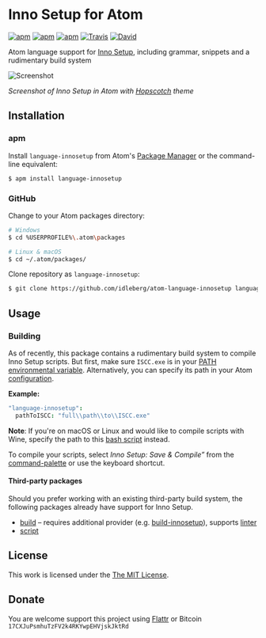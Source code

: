 # Inno Setup for Atom

[![apm](https://img.shields.io/apm/l/language-innosetup.svg?style=flat-square)](https://atom.io/packages/language-innosetup)
[![apm](https://img.shields.io/apm/v/language-innosetup.svg?style=flat-square)](https://atom.io/packages/language-innosetup)
[![apm](https://img.shields.io/apm/dm/language-innosetup.svg?style=flat-square)](https://atom.io/packages/language-innosetup)
[![Travis](https://img.shields.io/travis/idleberg/atom-language-innosetup.svg?style=flat-square)](https://travis-ci.org/idleberg/atom-language-innosetup)
[![David](https://img.shields.io/david/dev/idleberg/atom-language-innosetup.svg?style=flat-square)](https://david-dm.org/idleberg/atom-language-innosetup#info=devDependencies)

Atom language support for [Inno Setup](https://github.com/jrsoftware/issrc), including grammar, snippets and a rudimentary build system

![Screenshot](https://raw.githubusercontent.com/idleberg/atom-language-innosetup/master/screenshot.png)

*Screenshot of Inno Setup in Atom with [Hopscotch](https://atom.io/themes/hopscotch) theme*

## Installation

### apm

Install `language-innosetup` from Atom's [Package Manager](http://flight-manual.atom.io/using-atom/sections/atom-packages/) or the command-line equivalent:

`$ apm install language-innosetup`

### GitHub

Change to your Atom packages directory:

```bash
# Windows
$ cd %USERPROFILE%\.atom\packages

# Linux & macOS
$ cd ~/.atom/packages/
```

Clone repository as `language-innosetup`:

```bash
$ git clone https://github.com/idleberg/atom-language-innosetup language-innosetup
```

## Usage

### Building

As of recently, this package contains a rudimentary build system to compile Inno Setup scripts. But first, make sure `ISCC.exe` is in your [PATH environmental variable](http://superuser.com/a/284351/195953). Alternatively, you can specify its path in your Atom [configuration](http://flight-manual.atom.io/using-atom/sections/basic-customization/#_global_configuration_settings).

**Example:**

```cson
"language-innosetup":
  pathToISCC: "full\\path\\to\\ISCC.exe"
```

**Note**: If you're on macOS or Linux and would like to compile scripts with Wine, specify the path to this [bash script](https://gist.github.com/idleberg/4242e688ffe494e90a08bc4e83fe2b63) instead.

To compile your scripts, select *Inno Setup: Save & Compile”* from the [command-palette](https://atom.io/docs/latest/getting-started-atom-basics#command-palette) or use the keyboard shortcut.

#### Third-party packages

Should you prefer working with an existing third-party build system, the following packages already have support for Inno Setup.

* [build](https://atom.io/packages/build) – requires additional provider (e.g. [build-innosetup](https://atom.io/packages/build-innosetup)), supports [linter](https://atom.io/packages/linter)
* [script](https://atom.io/packages/script)

## License

This work is licensed under the [The MIT License](LICENSE.md).

## Donate

You are welcome support this project using [Flattr](https://flattr.com/submit/auto?user_id=idleberg&url=https://github.com/idleberg/atom-language-innosetup) or Bitcoin `17CXJuPsmhuTzFV2k4RKYwpEHVjskJktRd`